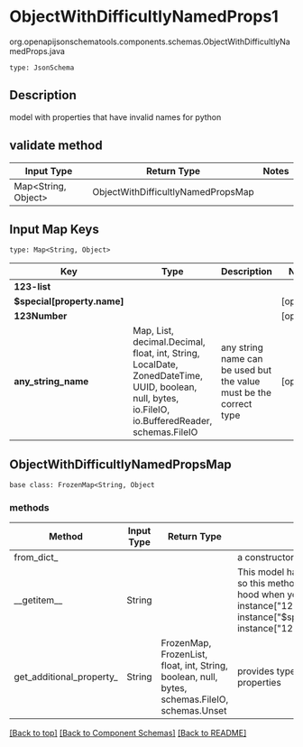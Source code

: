 # ObjectWithDifficultlyNamedProps1
org.openapijsonschematools.components.schemas.ObjectWithDifficultlyNamedProps.java
```
type: JsonSchema
```

## Description
model with properties that have invalid names for python

## validate method
| Input Type | Return Type | Notes |
| ---------- | ----------- | ----- |
| Map<String, Object> | ObjectWithDifficultlyNamedPropsMap | |

## Input Map Keys
```
type: Map<String, Object>
```
Key | Type |  Description | Notes
------------ | ------------- | ------------- | -------------
**123-list** |  |  |
**$special[property.name]** |  |  | [optional]
**123Number** |  |  | [optional]
**any_string_name** | Map, List, decimal.Decimal, float, int, String, LocalDate, ZonedDateTime, UUID, boolean, null, bytes, io.FileIO, io.BufferedReader, schemas.FileIO | any string name can be used but the value must be the correct type | [optional]

## ObjectWithDifficultlyNamedPropsMap
```
base class: FrozenMap<String, Object
```

### methods
Method | Input Type | Return Type | Notes
------ | ---------- | ----------- | ------
from_dict_ |  |  | a constructor
&lowbar;&lowbar;getitem&lowbar;&lowbar; | String |  | This model has invalid python names so this method is used under the hood when you access instance["123-list"], instance["$special[property.name]"], instance["123Number"], 
get_additional_property_ | String | FrozenMap, FrozenList, float, int, String, boolean, null, bytes, schemas.FileIO, schemas.Unset | provides type safety for additional properties

[[Back to top]](#top) [[Back to Component Schemas]](../../../README.md#Component-Schemas) [[Back to README]](../../../README.md)
